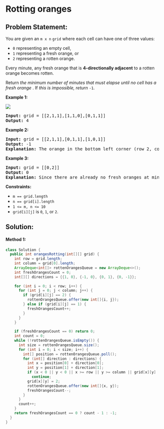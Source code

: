 # Rotting oranges

## Problem Statement:

You are given an `m x n` `grid` where each cell can have one of three values:

* `0` representing an empty cell,
* `1` representing a fresh orange, or
* `2` representing a rotten orange.

Every minute, any fresh orange that is **4-directionally adjacent** to a rotten orange becomes rotten.

Return  *the minimum number of minutes that must elapse until no cell has a fresh orange* . If *this is impossible, return* `-1`.

**Example 1:**

![](https://assets.leetcode.com/uploads/2019/02/16/oranges.png)

<pre><strong>Input:</strong> grid = [[2,1,1],[1,1,0],[0,1,1]]
<strong>Output:</strong> 4
</pre>

**Example 2:**

<pre><strong>Input:</strong> grid = [[2,1,1],[0,1,1],[1,0,1]]
<strong>Output:</strong> -1
<strong>Explanation:</strong> The orange in the bottom left corner (row 2, column 0) is never rotten, because rotting only happens 4-directionally.
</pre>

**Example 3:**

<pre><strong>Input:</strong> grid = [[0,2]]
<strong>Output:</strong> 0
<strong>Explanation:</strong> Since there are already no fresh oranges at minute 0, the answer is just 0.
</pre>

**Constraints:**

* `m == grid.length`
* `n == grid[i].length`
* `1 <= m, n <= 10`
* `grid[i][j]` is `0`, `1`, or `2`.


## Solution:

#### Method 1:

```java
class Solution {
  public int orangesRotting(int[][] grid) {
    int row = grid.length;
    int column = grid[0].length;
    ArrayDeque<int[]> rottenOrangesQueue = new ArrayDeque<>();
    int freshOrangesCount = 0;
    int[][] directions = {{1, 0}, {-1, 0}, {0, 1}, {0, -1}};
  
    for (int i = 0; i < row; i++) {
      for (int j = 0; j < column; j++) {
        if (grid[i][j] == 2) {
          rottenOrangesQueue.offer(new int[]{i, j});
        } else if (grid[i][j] == 1) {
          freshOrangesCount++;
        }
      }
    }
  
    if (freshOrangesCount == 0) return 0;
    int count = 0;
    while (!rottenOrangesQueue.isEmpty()) {
      int size = rottenOrangesQueue.size();
      for (int i = 0; i < size; i++) {
        int[] position = rottenOrangesQueue.poll();
        for (int[] direction : directions) {
          int x = position[0] + direction[0];
          int y = position[1] + direction[1];
          if (x < 0 || y < 0 || x >= row || y >= column || grid[x][y] != 1) 
            continue;
          grid[x][y] = 2;
          rottenOrangesQueue.offer(new int[]{x, y});
          freshOrangesCount--;
        }
      }
      count++;
    }
    return freshOrangesCount == 0 ? count - 1 : -1;
  }
}

```
